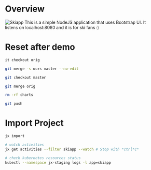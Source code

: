 # Overview 

![Skiapp](skiapp_home.png)
This is a simple NodeJS application that uses Bootstrap UI. It listens on localhost:8080 and it is for ski fans :)


# Reset after demo

```bash
it checkout orig

git merge -s ours master --no-edit

git checkout master

git merge orig

rm -rf charts

git push

```

# Import Project

```bash
jx import

# watch activities
jx get activities --filter skiapp --watch # Stop with *ctrl*c*

# check kubernetes resources status
kubectl --namespace jx-staging logs -l app=skiapp
```